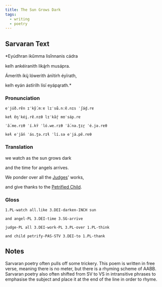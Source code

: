 ```yaml
---
title: The Sun Grows Dark
tags:
  - writing
  - poetry
---
```

## Sarvaran Text
*Eyúdhran ikűmma lisi̋nnanis cádra

kelh ankéiranith liką́rh musápra.

Ámerith íkų̈ lówerith ánïtirh éyïrath,

kelh eyán ástïrilh lísï eyápąrath.*
### Pronunciation
`eˈjúð.rɐ̃n ɪˈkỹ́.mːɐ lɪˈsɯ̃́.nːɐ̃.nɪs ˈʃád̪.rɐ`

`keɬ ɐ̃ŋˈkéi̯.rɐ̃.nɪθ lɪˈkã́r̥ mʊˈsáp.rɐ`

`ˈã́.me.rɪθ ˈí.kʏ̃ ˈló.we.rɪθ ˈã́.nə.t̪ɪr̥ ˈé.jə.rɐθ`

`keɬ eˈjã́n ˈás.t̪ə.rɪɬ ˈlí.sə eˈjá.pɐ̃.rɐθ`
### Translation
we watch as the sun grows dark

and the time for angels arrives.

We ponder over all the [Judges](lore/cosmology/celestial-beings/the-judges.md)' works,

and give thanks to the [Petrified Child](lore/cosmology/celestial-beings/the-petrified-child.md).
### Gloss
`1.PL-watch all.like 3.DEI-darken-INCH sun`

`and angel-PL 3.DEI-time 3.SG-arrive`

`judge-PL all 3.DEI-work-PL 3.PL-over 1.PL-think`

`and child petrify-PAS-STV 3.DEI-to 1.PL-thank`
## Notes
Sarvaran poetry often pulls off some trickery. This poem is written in free verse, meaning there is no meter, but there is a rhyming scheme of AABB. Sarvaran poetry also often shifted from SV to VS in intransitive phrases to emphasise the subject and place it at the end of the line in order to rhyme.